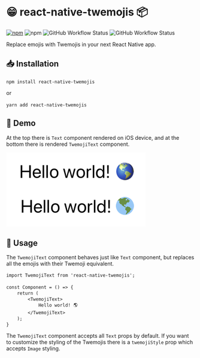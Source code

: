 # 😁 react-native-twemojis 📦

[![npm](https://img.shields.io/npm/v/react-native-twemojis)](https://www.npmjs.com/package/react-native-twemojis)
![npm](https://img.shields.io/npm/dm/react-native-twemojis)
![GitHub Workflow Status](https://img.shields.io/github/workflow/status/tomekkleszcz/react-native-twemojis/Publish)
![GitHub Workflow Status](https://img.shields.io/github/workflow/status/tomekkleszcz/react-native-twemojis/Tests?label=tests)

Replace emojis with Twemojis in your next React Native app.

## 📥 Installation

`npm install react-native-twemojis`

or

`yarn add react-native-twemojis`

## 👀 Demo

At the top there is `Text` component rendered on iOS device, and at the bottom there is rendered `TwemojiText` component.

![React Native Swipe Slider demo](demo/demo.png)

## 🧰 Usage

The `TwemojiText` component behaves just like `Text` component, but replaces all the emojis with their Twemoji equivalent.

```
import TwemojiText from 'react-native-twemojis';

const Component = () => {
    return (
        <TwemojiText>
            Hello world! 🌎
        </TwemojiText>
    );
}
```

The `TwemojiText` component accepts all `Text` props by default. If you want to customize the styling of the Twemojis there is a `twemojiStyle` prop which accepts `Image` styling.